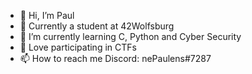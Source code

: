 - 👋 Hi, I’m Paul
- 👀 Currently a student at 42Wolfsburg
- 🌱 I’m currently learning C, Python and Cyber Security
- 💞️ Love participating in CTFs
- 📫 How to reach me Discord: nePaulens#7287
